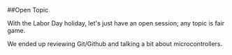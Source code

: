 ##Open Topic

With the Labor Day holiday, let's just have an open session; any topic is fair game.

We ended up reviewing Git/Github and talking a bit about microcontrollers.
